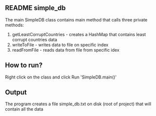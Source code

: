 README simple_db
-----------------
The main SimpleDB class contains main method that calls three private methods:

1) getLeastCorruptCountries - creates a HashMap that contains least corrupt countries data
2) writeToFile - writes data to file on specific index
3) readFromFile - reads data from file from specific idex


How to run?
-----------------

Right click on the class and click Run 'SimpleDB.main()'


Output
-----------------

The program creates a file simple_db.txt on disk (root of project) that will contain all the data